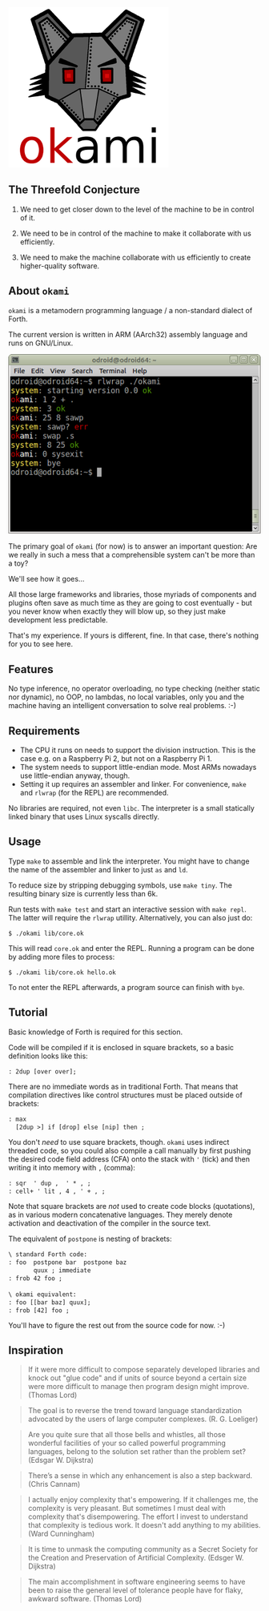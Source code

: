 ![okami](okami.png)

## The Threefold Conjecture

1. We need to get closer down to the level of the machine to be in control of it.

2. We need to be in control of the machine to make it collaborate with us efficiently.

3. We need to make the machine collaborate with us efficiently to create higher-quality software.

## About `okami`

`okami` is a metamodern programming language / a non-standard dialect of Forth.

The current version is written in ARM (AArch32) assembly language and runs on GNU/Linux.

![screenshot](screenshot.png)

The primary goal of `okami` (for now) is to answer an important question:
Are we really in such a mess that a comprehensible system can't be more than a toy?

We'll see how it goes...

All those large frameworks and libraries, those myriads of components and plugins often save as much time as they are going to cost eventually - but you never know when exactly they will blow up, so they just make development less predictable.

That's my experience.
If yours is different, fine.
In that case, there's nothing for you to see here.

## Features

No type inference,
no operator overloading,
no type checking (neither static nor dynamic),
no OOP,
no lambdas,
no local variables,
only you and the machine having an intelligent conversation to solve real problems.
:-)

## Requirements

- The CPU it runs on needs to support the division instruction.
  This is the case e.g. on a Raspberry Pi 2, but not on a Raspberry Pi 1.
- The system needs to support little-endian mode.
  Most ARMs nowadays use little-endian anyway, though.
- Setting it up requires an assembler and linker.
  For convenience, `make` and `rlwrap` (for the REPL) are recommended.

No libraries are required, not even `libc`.
The interpreter is a small statically linked binary that uses Linux syscalls directly.

## Usage

Type `make` to assemble and link the interpreter.
You might have to change the name of the assembler and linker to just `as` and `ld`.

To reduce size by stripping debugging symbols, use `make tiny`.
The resulting binary size is currently less than 6k.

Run tests with `make test` and start an interactive session with `make repl`.
The latter will require the `rlwrap` utillity.
Alternatively, you can also just do:

    $ ./okami lib/core.ok

This will read `core.ok` and enter the REPL.
Running a program can be done by adding more files to process:

    $ ./okami lib/core.ok hello.ok

To not enter the REPL afterwards, a program source can finish with `bye`.

## Tutorial

Basic knowledge of Forth is required for this section.

Code will be compiled if it is enclosed in square brackets, so a basic definition looks like this:

    : 2dup [over over];

There are no immediate words as in traditional Forth.
That means that compilation directives like control structures must be placed outside of brackets:

    : max
      [2dup >] if [drop] else [nip] then ;

You don't *need* to use square brackets, though.
`okami` uses indirect threaded code, so you could also compile a call manually by first pushing the desired code field address (CFA) onto the stack with `'` (tick) and then writing it into memory with `,` (comma):

    : sqr  ' dup ,  ' * , ;
    : cell+ ' lit , 4 , ' + , ;

Note that square brackets are *not* used to create code blocks (quotations), as in various modern concatenative languages.
They merely denote activation and deactivation of the compiler in the source text.

The equivalent of `postpone` is nesting of brackets:

    \ standard Forth code:
    : foo  postpone bar  postpone baz
           quux ; immediate
    : frob 42 foo ;
    
    \ okami equivalent:
    : foo [[bar baz] quux];
    : frob [42] foo ;

You'll have to figure the rest out from the source code for now. :-)

## Inspiration

> If it were more difficult to compose separately developed libraries
> and knock out "glue code" and if units of source beyond a certain size
> were more difficult to manage then program design might improve.
(Thomas Lord)

> The goal is to reverse the trend toward language standardization
> advocated by the users of large computer complexes.
(R. G. Loeliger)

> Are you quite sure that all those bells and whistles,
> all those wonderful facilities of your so called powerful programming languages,
> belong to the solution set rather than the problem set?
(Edsgar W. Dijkstra)

> There’s a sense in which any enhancement is also a step backward.
(Chris Cannam)

> I actually enjoy complexity that's empowering. If it challenges me,
> the complexity is very pleasant. But sometimes I must deal with
> complexity that's disempowering. The effort I invest to understand
> that complexity is tedious work. It doesn't add anything to my
> abilities.
(Ward Cunningham)

> It is time to unmask the computing community as a Secret Society
> for the Creation and Preservation of Artificial Complexity.
(Edsger W. Dijkstra)

> The main accomplishment in software engineering seems to have been
> to raise the general level of tolerance people have
> for flaky, awkward software.
(Thomas Lord)
